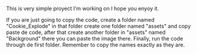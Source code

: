 This is very simple proyect I'm working on I hope you enyoy it.

If you are just going to copy the code, create a folder named "Cookie_Explode" in that folder create one folder named "assets" and copy paste de code, 
after that create another folder in "assets" named "Background" there you can paste the image there. Finally, run the code through de first folder. 
Remember to copy the names exactly as they are.

